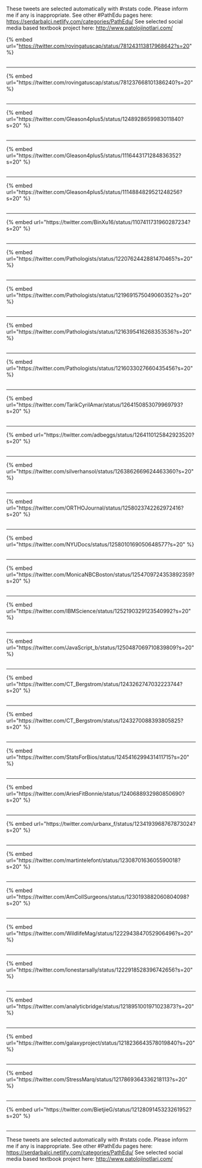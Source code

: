 

These tweets are selected automatically with #rstats code. Please inform me if any is inappropriate.
See other #PathEdu pages here: https://serdarbalci.netlify.com/categories/PathEdu/ 
See selected social media based textbook project here: http://www.patolojinotlari.com/

{% embed url="https://twitter.com/rovingatuscap/status/781243113817968642?s=20" %}<br>
<br>
<hr>
{% embed url="https://twitter.com/rovingatuscap/status/781237668101386240?s=20" %}<br>
<br>
<hr>
{% embed url="https://twitter.com/Gleason4plus5/status/1248928659983011840?s=20" %}<br>
<br>
<hr>
{% embed url="https://twitter.com/Gleason4plus5/status/1116443171284836352?s=20" %}<br>
<br>
<hr>
{% embed url="https://twitter.com/Gleason4plus5/status/1114884829521248256?s=20" %}<br>
<br>
<hr>
{% embed url="https://twitter.com/BinXu16/status/1107411731960287234?s=20" %}<br>
<br>
<hr>
{% embed url="https://twitter.com/Pathologists/status/1220762442881470465?s=20" %}<br>
<br>
<hr>
{% embed url="https://twitter.com/Pathologists/status/1219691575049060352?s=20" %}<br>
<br>
<hr>
{% embed url="https://twitter.com/Pathologists/status/1216395416268353536?s=20" %}<br>
<br>
<hr>
{% embed url="https://twitter.com/Pathologists/status/1216033027660435456?s=20" %}<br>
<br>
<hr>
{% embed url="https://twitter.com/TarikCyrilAmar/status/1264150853079969793?s=20" %}<br>
<br>
<hr>
{% embed url="https://twitter.com/adbeggs/status/1264110125842923520?s=20" %}<br>
<br>
<hr>
{% embed url="https://twitter.com/silverhansol/status/1263862669624463360?s=20" %}<br>
<br>
<hr>
{% embed url="https://twitter.com/ORTHOJournal/status/1258023742262972416?s=20" %}<br>
<br>
<hr>
{% embed url="https://twitter.com/NYUDocs/status/1258010169050648577?s=20" %}<br>
<br>
<hr>
{% embed url="https://twitter.com/MonicaNBCBoston/status/1254709724353892359?s=20" %}<br>
<br>
<hr>
{% embed url="https://twitter.com/IBMScience/status/1252190329123540992?s=20" %}<br>
<br>
<hr>
{% embed url="https://twitter.com/JavaScript_b/status/1250487069710839809?s=20" %}<br>
<br>
<hr>
{% embed url="https://twitter.com/CT_Bergstrom/status/1243262747032223744?s=20" %}<br>
<br>
<hr>
{% embed url="https://twitter.com/CT_Bergstrom/status/1243270088393805825?s=20" %}<br>
<br>
<hr>
{% embed url="https://twitter.com/StatsForBios/status/1245416299431411715?s=20" %}<br>
<br>
<hr>
{% embed url="https://twitter.com/AriesFitBonnie/status/1240688932980850690?s=20" %}<br>
<br>
<hr>
{% embed url="https://twitter.com/urbanx_f/status/1234193968767873024?s=20" %}<br>
<br>
<hr>
{% embed url="https://twitter.com/martintelefont/status/1230870163605590018?s=20" %}<br>
<br>
<hr>
{% embed url="https://twitter.com/AmCollSurgeons/status/1230193882060804098?s=20" %}<br>
<br>
<hr>
{% embed url="https://twitter.com/WildlifeMag/status/1222943847052906496?s=20" %}<br>
<br>
<hr>
{% embed url="https://twitter.com/lonestarsally/status/1222918528396742656?s=20" %}<br>
<br>
<hr>
{% embed url="https://twitter.com/analyticbridge/status/1218951001971023873?s=20" %}<br>
<br>
<hr>
{% embed url="https://twitter.com/galaxyproject/status/1218236643578019840?s=20" %}<br>
<br>
<hr>
{% embed url="https://twitter.com/StressMarq/status/1217869364336218113?s=20" %}<br>
<br>
<hr>
{% embed url="https://twitter.com/BietjieG/status/1212809145323261952?s=20" %}<br>
<br>
<hr>


These tweets are selected automatically with #rstats code. Please inform me if any is inappropriate.
See other #PathEdu pages here: https://serdarbalci.netlify.com/categories/PathEdu/ 
See selected social media based textbook project here: http://www.patolojinotlari.com/
